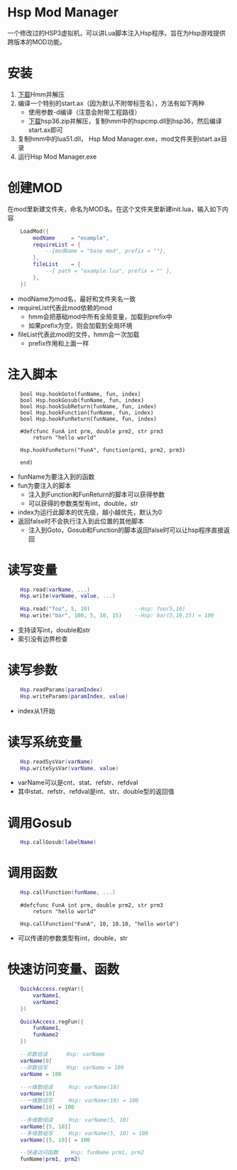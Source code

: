# Hsp Mod Manager
一个修改过的HSP3虚拟机，可以讲Lua脚本注入Hsp程序。旨在为Hsp游戏提供跨版本的MOD功能。

# 安装
1. [下载](https://github.com/NekoNou/OpenHSP?tab=readme-ov-file)Hmm并解压
2. 编译一个特别的start.ax（因为默认不附带标签名），方法有如下两种
   - 使用参数-d编译（注意会附带工程路径）
   - [下载](https://github.com/NekoNou/OpenHSP?tab=readme-ov-file)hsp36.zip并解压，复制hmm中的hspcmp.dll到hsp36，然后编译start.ax即可
3. 复制hmm中的lua51.dll， Hsp Mod Manager.exe，mod文件夹到start.ax目录
4. 运行Hsp Mod Manager.exe

# 创建MOD
在mod里新建文件夹，命名为MOD名。在这个文件夹里新建init.lua，输入如下内容

```lua
	LoadMod({
		modName     = "example",
    	requireList = {
        	--{modName = "base mod", prefix = ""},
    	},
    	fileList    = {
        	--{ path = "example.lua", prefix = "" },
    	},
	})
```
- modName为mod名，最好和文件夹名一致
- requireList代表此mod依赖的mod
  - hmm会把基础mod中所有全局变量，加载到prefix中
  - 如果prefix为空，则会加载到全局环境
- fileList代表此mod的文件，hmm会一次加载
  - prefix作用和上面一样

# 注入脚本
```
	bool Hsp.hookGoto(funName, fun, index)
	bool Hsp.hookGosub(funName, fun, index)
	bool Hsp.hookSubReturn(funName, fun, index)
	bool Hsp.hookFunction(funName, fun, index)
	bool Hsp.hookFunReturn(funName, fun, index)
```
```
	#defcfunc FunA int prm, double prm2, str prm3
		return "hello world"

	Hsp.hookFunReturn("FunA", function(prm1, prm2, prm3)

	end)
```
- funName为要注入到的函数
- fun为要注入的脚本
  - 注入到Function和FunReturn的脚本可以获得参数
  - 可以获得的参数类型有int，double，str
- index为运行此脚本的优先级，越小越优先，默认为0
- 返回false时不会执行注入到此位置的其他脚本
  - 注入到Goto，Gosub和Function的脚本返回false时可以让hsp程序直接返回

# 读写变量
```lua
	Hsp.read(varName, ...)
	Hsp.write(varName, value, ...)

	Hsp.read("foo", 5, 10) 				--Hsp: foo(5,10)
	Hsp.write("bar", 100, 5, 10, 15) 	--Hsp: bar(5,10,15) = 100
```
- 支持读写int，double和str
- 索引没有边界检查

# 读写参数
```lua
	Hsp.readParams(paramIndex)
	Hsp.writeParams(paramIndex, value)
```
- index从1开始

# 读写系统变量
```lua
	Hsp.readSysVar(varName)
	Hsp.writeSysVar(varName, value)
```
- varName可以是cnt、stat、refstr、refdval
- 其中stat、refstr、refdval是int、str、double型的返回值

# 调用Gosub
```lua
	Hsp.callGosub(labelName)
```

# 调用函数
```lua
	Hsp.callFunction(funName, ...)
```
```
	#defcfunc FunA int prm, double prm2, str prm3
		return "hello world"

	Hsp.callFunction("FunA", 10, 10.10, "hello world")
```
- 可以传递的参数类型有int，double，str

# 快速访问变量、函数
```lua
	QuickAccess.regVar({
		varName1,
		varName2
	})

	QuickAccess.regFun({
		funName1,
		funName2
	})
```
```lua
	--非数组读		Hsp: varName
	varName[0]
	--非数组写		Hsp: varName = 100
	varName = 100	
	
	--一维数组读		Hsp: varName(10)
	varName[10]				
	--一维数组写		Hsp: varName(10) = 100
	varName[10]	= 100		

	--多维数组读		Hsp: varName(5, 10)
	varName[{5, 10}]		
	--多维数组写		Hsp: varName(5, 10) = 100
	varName[{5, 10}] = 100	

	--快速访问函数	Hsp: funName prm1, prm2
	funName(prm1, prm2)
```